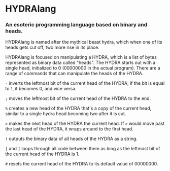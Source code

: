 # HYDRAlang
### An esoteric programming language based on binary and heads.

HYDRAlang is named after the mythical beast hydra, which when one of its heads gets cut off, two more rise in its place.

HYDRAlang is focused on manipulating a HYDRA, which is a list of bytes represented as binary data called "heads". The HYDRA starts out with a single head, initialized to 0 (00000000 in the actual program). There are a range of commands that can manipulate the heads of the HYDRA.  

`-` inverts the leftmost bit of the current head of the HYDRA; if the bit is equal to 1, it becomes 0, and vice versa.  

`;` moves the leftmost bit of the current head of the HYDRA to the end.  

`%` creates a new head of the HYDRA that's a copy of the current head, similar to a single hydra head becoming two after it is cut.  

`>` makes the next head of the HYDRA the current head. If `>` would move past the last head of the HYDRA, it wraps around to the first head.

 `!` outputs the binary data of all heads of the HYDRA as a string.
 
 `[` and `]` loops through all code between them as long as the leftmost bit of the current head of the HYDRA is 1.
 
 `#` resets the current head of the HYDRA to its default value of 00000000.
